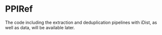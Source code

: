 # PPIRef
The code including the extraction and deduplication pipelines with iDist, as well as data, will be available later.
